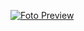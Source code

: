 [![Foto Preview](preview/20-projects-with-jwt.avif)](https://20essentials.github.io/20-projects-with-jwt)

